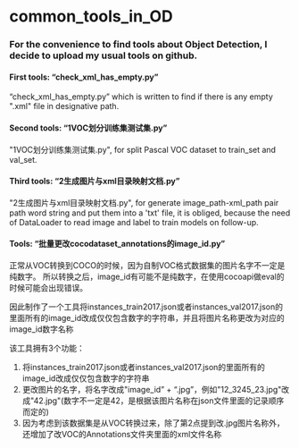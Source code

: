 # common_tools_in_OD

### For the convenience to find tools about Object Detection, I decide to upload my usual tools on github.

#### First tools: “check_xml_has_empty.py”

“check_xml_has_empty.py” which is written to find if there is any empty ".xml" file in designative path.


#### Second tools: “1VOC划分训练集测试集.py”
"1VOC划分训练集测试集.py", for split Pascal VOC dataset to train_set and val_set.

#### Third tools: “2生成图片与xml目录映射文档.py”
"2生成图片与xml目录映射文档.py", for generate image_path-xml_path pair path word string and put them into a 'txt' file, it is obliged, because the need of DataLoader to read image and label to train models on follow-up.

#### Tools: “批量更改cocodataset_annotations的image_id.py”
正常从VOC转换到COCO的时候，因为自制VOC格式数据集的图片名字不一定是纯数字。
所以转换之后，image_id有可能不是纯数字，在使用cocoapi做eval的时候可能会出现错误。

因此制作了一个工具将instances_train2017.json或者instances_val2017.json的里面所有的image_id改成仅仅包含数字的字符串，并且将图片名称更改为对应的image_id数字名称

该工具拥有3个功能：
1. 将instances_train2017.json或者instances_val2017.json的里面所有的image_id改成仅仅包含数字的字符串
2. 更改图片的名字，将名字改成"image_id” + “.jpg”，例如"12_3245_23.jpg"改成"42.jpg"(数字不一定是42，是根据该图片名称在json文件里面的记录顺序而定的)
3. 因为考虑到该数据集是从VOC转换过来，除了第2点提到改.jpg图片名称外，还增加了改VOC的Annotations文件夹里面的xml文件名称

